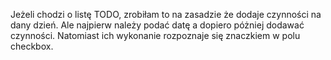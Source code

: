 Jeżeli chodzi o listę TODO, zrobiłam to na zasadzie że dodaje czynności na dany dzień. Ale najpierw należy podać datę a dopiero póżniej dodawać czynności. Natomiast ich wykonanie rozpoznaje się znaczkiem w polu checkbox.
